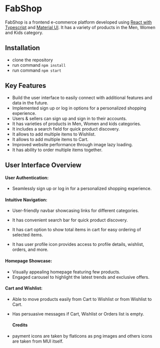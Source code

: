 # FabShop

FabShop is a frontend e-commerce platform developed using [React with Typescript](https://react.dev/learn/typescript) and [Material UI](https://mui.com/material-ui/getting-started/). It has a variety of products in the Men, Women and Kids category.

## Installation


- clone the repository
- run command `npm install`
- run command `npm start`

## Key Features

- Build the user interface to easily connect with additional features and data in the future.
- Implemented sign up or log in options for a personalized shopping experience.
- Users & sellers can sign up and sign in to their accounts.
- It has varieties of products in Men, Women and kids categories.
- It includes a search field for quick product discovery.
- It allows to add multiple items to Wishlist.
- It allows to add multiple items to Cart.
- Improved website performance through image lazy loading.
- It has ability to order multiple items together.

## User Interface Overview

#### User Authentication:

- Seamlessly sign up or log in for a personalized shopping experience.

#### Intuitive Navigation:

- User-friendly navbar showcasing links for different categories.
  
- It has convenient search bar for quick product discovery.

- It has cart option to show total items in cart for easy ordering of selected items.

- It has user profile icon provides access to profile details, wishlist, orders, and more.

#### Homepage Showcase:

- Visually appealing homepage featuring few products.
- Engaged carousel to highlight the latest trends and exclusive offers.


#### Cart and Wishlist:

- Able to move products easily from Cart to Wishlist or from Wishlist to Cart.
- Has persuasive messages if Cart, Wishlist or Orders list is empty.


  #### Credits

* payment icons are taken by flaticons as png images and others icons are taken from MUI itself.


